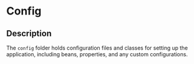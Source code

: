 # Config

## Description
The `config` folder holds configuration files and classes for setting up the application,
including beans, properties, and any custom configurations.